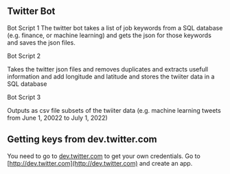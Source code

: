 
## Twitter Bot

Bot Script 1
The twitter bot  takes a list of job keywords from a SQL database (e.g. finance, or machine learning) and gets the json for those keywords and saves the json files.


Bot Script 2

Takes the twitter json files and removes duplicates and extracts usefull information and add longitude and latitude and stores the twiiter data in a SQL database

Bot Script 3

Outputs as csv file subsets of the twiiter data (e.g. machine learning tweets from June 1, 20022 to July 1, 2022)

## Getting keys from dev.twitter.com 


You need to go to [dev.twitter.com](http://dev.twitter.com) to get your own credentials. Go to [http://dev.twitter.com](http://dev.twitter.com) and create an app.   
